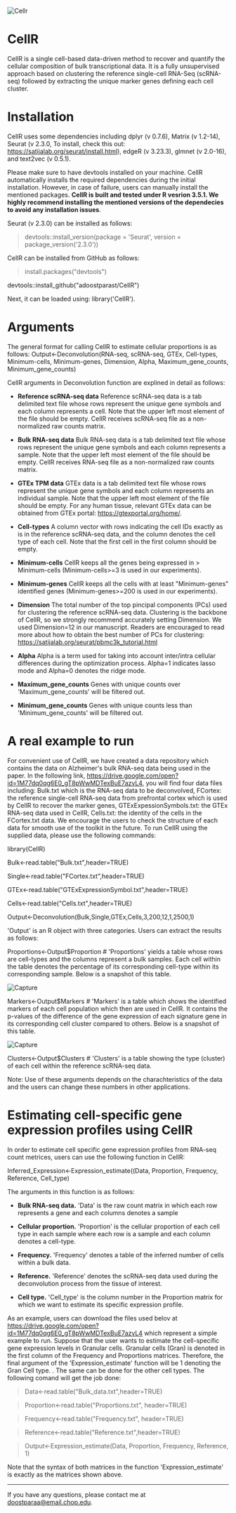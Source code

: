 ![Cellr](https://user-images.githubusercontent.com/24727526/65530825-aaaf0b00-dec6-11e9-9531-ca8a72a9abd4.JPG)

# CellR
CellR is a single cell-based data-driven method to recover and quantify the cellular composition of bulk transcriptional data. It is a fully unsupervised approach based on clustering the reference single-cell RNA-Seq (scRNA-seq) followed by extracting the unique marker genes defining each cell cluster. 


# Installation
CellR uses some dependencies including dplyr (v 0.7.6), Matrix (v 1.2-14), Seurat (v 2.3.0, To install, check this out: https://satijalab.org/seurat/install.html), edgeR (v 3.23.3), glmnet (v 2.0-16), and text2vec (v 0.5.1). 

Please make sure to have devtools installed on your machine. CellR automatically installs the required dependencies during the initial installation. However, in case of failure, users can manually install the mentioned packages. **CellR is built and tested under R vesrion 3.5.1. We highly recommend installing the mentioned versions of the dependecies to avoid any installation issues**.

Seurat (v 2.3.0) can be installed as follows:

> devtools::install_version(package = 'Seurat', version = package_version('2.3.0'))

CellR can be installed from GitHub as follows: 

> install.packages("devtools")

devtools::install_github("adoostparast/CellR")

Next, it can be loaded using: library('CellR').
# Arguments
The general format for calling CellR to estimate cellular proportions is as follows: 
Output<-Deconvolution(RNA-seq, scRNA-seq, GTEx, Cell-types, Minimum-cells, Minimum-genes, Dimension, Alpha, Maximum_gene_counts, Minimum_gene_counts)

CellR arguments in Deconvolution function are explined in detail as follows:
* **Reference scRNA-seq data**
Reference scRNA-seq data is a tab delimited text file whose rows represent the unique gene symbols and each column represents a cell. Note that the upper left most element of the file should be empty.
CellR receives scRNA-seq file as a non-normalized raw counts matrix.

* **Bulk RNA-seq data**
Bulk RNA-seq data is a tab delimited text file whose rows represent the unique gene symbols and each column represents a sample. Note that the upper left most element of the file should be empty.
CellR receives RNA-seq file as a non-normalized raw counts matrix.

* **GTEx TPM data**
GTEx data is a tab delimited text file whose rows represent the unique gene symbols and each column represents an individual sample. Note that the upper left most element of the file should be empty. For any human tissue, relevant GTEx data can be obtained from GTEx portal: https://gtexportal.org/home/.

* **Cell-types**
A column vector with rows indicating the cell IDs exactly as is in the reference scRNA-seq data, and the column denotes the cell type of each cell. Note that the first cell in the first column should be empty.

* **Minimum-cells**
CellR keeps all the genes being expressed in > Minimum-cells (Minimum-cells>=3 is used in our experiments).

* **Minimum-genes**
CellR keeps all the cells with at least "Minimum-genes" identified genes (Minimum-genes>=200 is used in our experiments).

* **Dimension**
The total number of the top pincipal components (PCs) used for clustering the reference scRNA-seq data. Clustering is the backbone of CellR, so we strongly recommend accurately setting Dimension. We used Dimension=12 in our manuscript. Readers are encouraged to read more about how to obtain the best number of PCs for clustering: https://satijalab.org/seurat/pbmc3k_tutorial.html

* **Alpha**
Alpha is a term used for taking into account inter/intra cellular differences during the optimization process. Alpha=1 indicates lasso mode and Alpha=0 denotes the ridge mode.

* **Maximum_gene_counts**
Genes with unique counts over 'Maximum_gene_counts' will be filtered out.

* **Minimum_gene_counts**
Genes with unique counts less than 'Minimum_gene_counts' will be filtered out.

# A real example to run
For convenient use of CellR, we have created a data repository which contains the data on Alzheimer's bulk RNA-seq data being used in the paper. In the following link, https://drive.google.com/open?id=1M77dq0qg6E0_gT8pWwMDTexBuE7azvL4, you will find four data files including: Bulk.txt which is the RNA-seq data to be deconvolved, FCortex: the reference single-cell RNA-seq data from prefrontal cortex which is used by CellR to recover the marker genes, GTExExpessionSymbols.txt: the GTEx RNA-seq data used in CellR, Cells.txt: the identity of the cells in the FCortex.txt data. We encourage the users to check the structure of each data for smooth use of the toolkit in the future.
To run CellR using the supplied data, please use the following commands:

library(CellR)

Bulk<-read.table("Bulk.txt",header=TRUE)

Single<-read.table("FCortex.txt",header=TRUE)

GTEx<-read.table("GTExExpressionSymbol.txt",header=TRUE)

Cells<-read.table("Cells.txt",header=TRUE)

Output<-Deconvolution(Bulk,Single,GTEx,Cells,3,200,12,1,2500,1)

'Output' is an R object with three categories. Users can extract the results as follows:

Proportions<-Output$Proportion      # 'Proportions' yields a table whose rows are cell-types and the columns represent a bulk samples. Each cell within the table denotes the percentage of its corresponding cell-type within its corresponding sample. Below is a snapshot of this table.

![Capture](https://user-images.githubusercontent.com/24727526/65543165-a1ca3380-dede-11e9-82ab-b3ae398a3e90.JPG)


Markers<-Output$Markers   # 'Markers' is a table which shows the identified markers of each cell population which then are used in CellR. It contains the p-values of the difference of the gene expression of each signature gene in its corresponding cell cluster compared to others. Below is a snapshot of this table.

![Capture](https://user-images.githubusercontent.com/24727526/65543507-464c7580-dedf-11e9-9a42-e34b34910db5.JPG)

Clusters<-Output$Clusters  # 'Clusters' is a table showing the type (cluster) of each cell within the reference scRNA-seq data.




Note: Use of these arguments depends on the charachteristics of the data and the users can change these numbers in other applications.


# Estimating cell-specific gene expression profiles using CellR

In order to estimate cell specific gene expression profiles from RNA-seq count metrices, users can use the following function in CellR: 

Inferred_Expression<-Expression_estimate((Data, Proportion, Frequency, Reference, Cell_type)

The arguments in this function is as follows:

* **Bulk RNA-seq data.**
'Data' is the raw count matrix in which each row represents a gene and each columns denotes a sample

* **Cellular proportion.**
'Proportion' is the cellular proportion of each cell type in each sample where each row is a sample and each column denotes a cell-type.
* **Frequency.**
'Frequency' denotes a table of the inferred number of cells within a bulk data.

* **Reference.**
'Reference' denotes the scRNA-seq data used during the deconvolution process from the tissue of interest.

* **Cell type.**
'Cell_type' is the column number in the Proportion matrix for which we want to estimate its specific expression profile.

As an example, users can download the files used belov at https://drive.google.com/open?id=1M77dq0qg6E0_gT8pWwMDTexBuE7azvL4 which represent a simple example to run. Suppose that the user wants to estimate the cell-specific gene expression levels in Granular cells. Granular cells (Gran) is denoted in the first column of the Frequency and Proportions matrices. Therefore, the final argument of the 'Expression_estimate' function will be 1 denoting the Gran Cell type. . The same can be done for the other cell types. The following comand will get the job done:

> Data<-read.table("Bulk_data.txt",header=TRUE)

> Proportion<-read.table("Proportions.txt", header=TRUE)

>Frequency<-read.table("Frequency.txt", header=TRUE)

>Reference<-read.table("Reference.txt",header=TRUE)

> Output<-Expression_estimate(Data, Proportion, Frequency, Reference, 1)

Note that the syntax of both matrices in the function 'Expression_estimate' is exactly as the matrices shown above.

------------------------------------------------------------------------------------------------------------------------
If you have any questions, please contact me at doostparaa@email.chop.edu.


